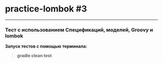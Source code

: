 # practice-lombok #3
<hr>

### Тест с использованием Спецификаций, моделей, Groovy и lombok

**Запуск тестов с помощью терминала:**

> **gradle clean test**